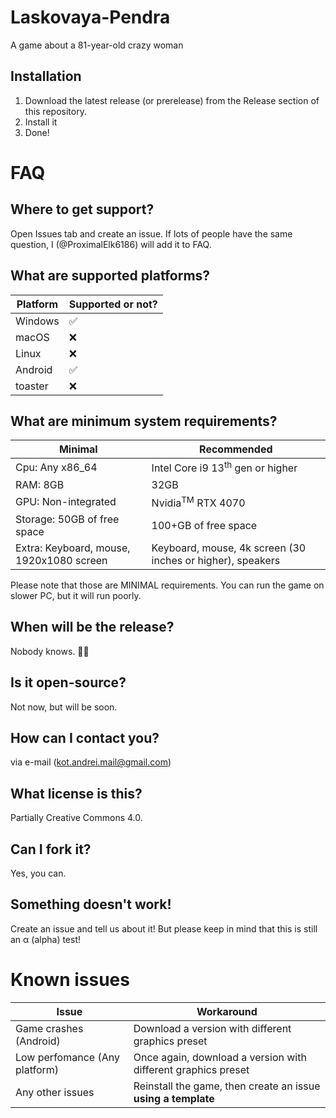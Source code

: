 # Laskovaya-Pendra
A game about a 81-year-old crazy woman
## Installation
1. Download the latest release (or prerelease) from the Release section of this repository.
2. Install it
3. Done!
# FAQ
## Where to get support?
Open Issues tab and create an issue. If lots of people have the same question, I (@ProximalElk6186) will add it to FAQ.
## What are supported platforms?

|Platform|Supported or not?|
|--------|-----------------|
|Windows |✅               |
|macOS   |❌               |
|Linux   |:x:
|Android |✅
|toaster |:x:

## What are minimum system requirements?

|Minimal|Recommended|
|--------|-----------------|
|Cpu: Any x86_64|Intel Core i9 13<sup>th</sup> gen or higher|
|RAM: 8GB|32GB|
|GPU: Non-integrated|Nvidia<sup>TM</sup> RTX 4070|
|Storage: 50GB of free space|100+GB of free space|
|Extra: Keyboard, mouse, 1920x1080 screen |Keyboard, mouse, 4k screen (30 inches or higher), speakers|

Please note that those are MINIMAL requirements. You can run the game on slower PC, but it will run poorly.

## When will be the release?
Nobody knows. 🤷‍♂️

## Is it open-source?
Not now, but will be soon.

## How can I contact you?
via e-mail (kot.andrei.mail@gmail.com)

## What license is this?
Partially Creative Commons 4.0.

## Can I fork it?
Yes, you can.

## Something doesn't work!
Create an issue and tell us about it! But please keep in mind that this is still аn α (alpha) test!

# Known issues
|Issue|Workaround|
|--------|-----------------|
|Game crashes (Android)| Download a version with different graphics preset
|Low perfomance (Any platform)|Once again, download a version with different graphics preset
|Any other issues|Reinstall the game, then create an issue **using a template**
